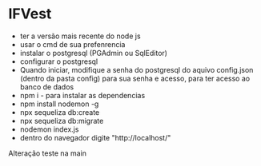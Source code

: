 # IFVest

- ter a versão mais recente do node js
- usar o cmd de sua prefenrencia
- instalar o postgresql (PGAdmin ou SqlEditor)
- configurar o postgresql 
- Quando iniciar, modifique a senha do postgresql do aquivo config.json (dentro da pasta config) para sua senha e acesso, para ter acesso ao banco de dados
- npm i - para instalar as dependencias
- npm install nodemon -g
- npx sequeliza db:create
- npx sequeliza db:migrate
- nodemon index.js
- dentro do navegador digite "http://localhost/"

Alteração teste na main